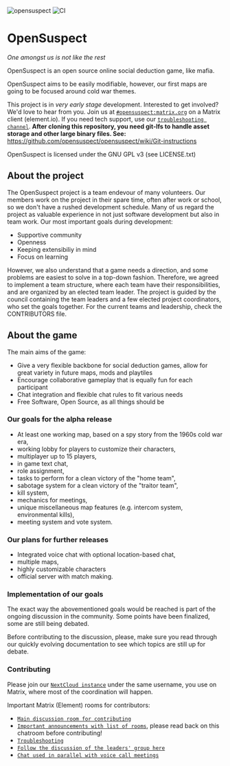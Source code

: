 ![opensuspect](https://socialify.git.ci/opensuspect/opensuspect/image?description=1&font=Source%20Code%20Pro&forks=1&language=1&owner=1&pattern=Floating%20Cogs&pulls=1&stargazers=1&theme=Dark)
![CI](https://github.com/opensuspect/opensuspect/workflows/CI/badge.svg?branch=main)
# OpenSuspect

*One amongst us is not like the rest*

OpenSuspect is an open source online social deduction game, like mafia.

OpenSuspect aims to be easily modifiable, however, our first maps are going to be focused around cold war themes.

This project is in *very early stage* development.
Interested to get involved? We'd love to hear from you.
Join us at [`#opensuspect:matrix.org`](https://matrix.to/#/#opensuspect:matrix.org) on a Matrix client (element.io).
If you need tech support, use our [`troubleshooting channel`](https://matrix.to/#/!OuHmTdwKPGMJCYeyZH:matrix.org?via=matrix.org&via=privacytools.io).
**After cloning this repository, you need git-lfs to handle asset storage and other large binary files. See:** https://github.com/opensuspect/opensuspect/wiki/Git-instructions

OpenSuspect is licensed under the GNU GPL v3 (see LICENSE.txt)

## About the project
The OpenSuspect project is a team endevour of many volunteers. Our members work on the project in their spare time, often after work or school, so we don't have a rushed development schedule. Many of us regard the project as valuable experience in not just software development but also in team work. Our most important goals during development:
* Supportive community
* Openness
* Keeping extensibiliy in mind
* Focus on learning

However, we also understand that a game needs a direction, and some problems are easiest to solve in a top-down fashion. Therefore, we agreed to implement a team structure, where each team have their responsibilities, and are organized by an elected team leader. The project is guided by the council containing the team leaders and a few elected project coordinators, who set the goals together. For the current teams and leadership, check the CONTRIBUTORS file.

## About the game
The main aims of the game:
* Give a very flexible backbone for social deduction games, allow for great variety in future maps, mods and playtiles
* Encourage collaborative gameplay that is equally fun for each participant
* Chat integration and flexible chat rules to fit various needs
* Free Software, Open Source, as all things should be

### Our goals for the alpha release
* At least one working map, based on a spy story from the 1960s cold war era,
* working lobby for players to customize their characters,
* multiplayer up to 15 players,
* in game text chat,
* role assignment,
* tasks to perform for a clean victory of the "home team",
* sabotage system for a clean victory of the "traitor team",
* kill system,
* mechanics for meetings,
* unique miscellaneous map features (e.g. intercom system, environmental kills),
* meeting system and vote system.

### Our plans for further releases
* Integrated voice chat with optional location-based chat,
* multiple maps,
* highly customizable characters
* official server with match making.

### Implementation of our goals
The exact way the abovementioned goals would be reached is part of the ongoing discussion in the community. Some points have been finalized, some are still being debated.

Before contributing to the discussion, please, make sure you read through our quickly evolving documentation to see which topics are still up for debate.

### Contributing
Please join our [`NextCloud instance`](https://nextcloud.opensuspect.com) under the same username, you use on Matrix, where most of the coordination will happen.

Important Matrix (Element) rooms for contributors:
* [`Main discussion room for contributing`](https://matrix.to/#/#opensuspect:matrix.org)
* [`Important announcements with list of rooms`](https://matrix.to/#/!qpcAgDbArKnMphhMFm:matrix.org?via=matrix.org&via=madek.allaboutlbc.com&via=matrix.leander.media), please read back on this chatroom before contributing!
* [`Troubleshooting`](https://matrix.to/#/!OuHmTdwKPGMJCYeyZH:matrix.org?via=matrix.org&via=privacytools.io)
* [`Follow the discussion of the leaders' group here`](https://matrix.to/#/!iknjKWVUzTsLtMtsZN:matrix.org?via=matrix.org)
* [`Chat used in parallel with voice call meetings`](https://matrix.to/#/!kFCSiUiVIysdSVtRzh:matrix.org?via=matrix.org&via=matrix.leander.media)

